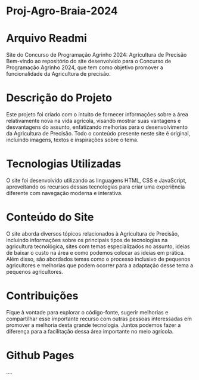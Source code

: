 # Proj-Agro-Braia-2024

# Arquivo Readmi
Site do Concurso de Programação Agrinho 2024: Agricultura de Precisão
Bem-vindo ao repositório do site desenvolvido para o Concurso de Programação Agrinho 2024, que tem como objetivo promover a funcionalidade da Agricultura de precisão.
# Descrição do Projeto
Este projeto foi criado com o intuito de fornecer informações sobre a área relativamente nova na vida agrícola, visando mostrar suas vantagens e desvantagens do assunto, enfatizando melhorias para o desenvolvimento da Agricultura de Precisão. Todo o conteúdo presente neste site é original, incluindo imagens, textos e inspirações sobre o tema. 
# Tecnologias Utilizadas
O site foi desenvolvido utilizando as linguagens HTML, CSS e JavaScript, aproveitando os recursos dessas tecnologias para criar uma experiência diferente com navegação moderna e interativa.
# Conteúdo do Site
O site aborda diversos tópicos relacionados à Agricultura de Precisão, incluindo informações sobre os principais tipos de tecnologias na agricultura tecnológica, sites com temas especializados no assunto, ideias de baixar o custo na área e como podemos colocar as ideias em prática. Além disso, são abordados temas como o processo inclusivo de pequenos agricultores e melhorias que podem ocorrer para a adaptação desse tema a pequenos agricultores.
# Contribuições
Fique à vontade para explorar o código-fonte, sugerir melhorias e compartilhar esse importante recurso com outras pessoas interessadas em promover a melhoria desta grande tecnologia. 
Juntos podemos fazer a diferença para a facilitação dessa área importante no meio agrícola.
# Github Pages
….
